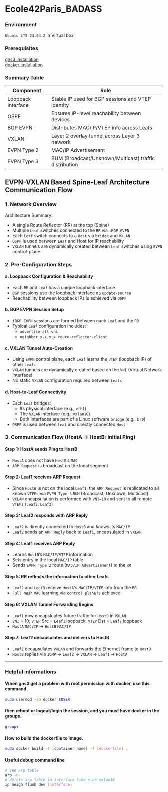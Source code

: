 # Ecole42Paris_BADASS

### Environment
`Ubuntu LTS 24.04.2` in Virtual box


### Prerequisites
[gns3 installation](https://docs.gns3.com/docs/getting-started/installation/linux/) \
[docker installation](https://docs.docker.com/engine/install/ubuntu/)


### Summary Table

| Component | Role |
|----------|------|
| Loopback Interface | Stable IP used for BGP sessions and VTEP identity |
| OSPF | Ensures IP-level reachability between devices |
| BGP EVPN | Distributes MAC/IP/VTEP info across Leafs |
| VXLAN | Layer 2 overlay tunnel across Layer 3 network |
| EVPN Type 2 | MAC/IP Advertisement |
| EVPN Type 3 | BUM (Broadcast/Unknown/Multicast) traffic distribution |


## EVPN-VXLAN Based Spine-Leaf Architecture Communication Flow

### 1. Network Overview

Architecture Summary:
- A single Route Reflector (RR) at the top (Spine)
- Multiple `Leaf` switches connected to the `RR` via `iBGP EVPN`
- Each `Leaf` switch connects to a `Host` via `bridge` and `VXLAN`
- `OSPF` is used between `Leaf` and Host for IP reachability
- `VXLAN` tunnels are dynamically created between `Leaf` switches using `EVPN` control-plane


### 2. Pre-Configuration Steps

#### a. Loopback Configuration & Reachability
- Each `RR` and `Leaf` has a unique loopback interface
- `BGP` sessions use the loopback interface as `update-source`
- Reachability between loopback IPs is achieved via `OSPF`

#### b. BGP EVPN Session Setup
- `iBGP EVPN` sessions are formed between each `Leaf` and the `RR`
- Typical `Leaf` configuration includes:
  - `advertise-all-vni`
  - `neighbor x.x.x.x route-reflector-client`

#### c. VXLAN Tunnel Auto-Creation
- Using `EVPN` control plane, each `Leaf` learns the `VTEP` (loopback IP) of other `Leafs`
- `VXLAN` tunnels are dynamically created based on the `VNI` (Virtual Network Interface)
- No static `VXLAN` configuration required between `Leafs`

#### d. Host-to-Leaf Connectivity
- Each `Leaf` bridges:
  - Its physical interface (e.g., `eth1`)
  - The `VXLAN` interface (e.g., `vxlan10`)
  - Both interfaces are part of a Linux software `bridge` (e.g., `br0`)
- `OSPF` is used between `Leaf` and directly connected `Host`


### 3. Communication Flow (HostA -> HostB: Initial Ping)

#### Step 1: HostA sends Ping to HostB
- `HostA` does not have `HostB`’s `MAC`
- `ARP Request` is broadcast on the local segment

#### Step 2: Leaf1 receives ARP Request
- Since `HostB` is not on the local `Leaf1`, the `ARP Request` is replicated to all known `VTEPs` via `EVPN Type 3` `BUM` (Broadcast, Unknown, Multicast)
- `VXLAN` encapsulation is performed with `VNI=10` and sent to all remote `VTEPs` (`Leaf2`, `Leaf3`)

#### Step 3: Leaf2 responds with ARP Reply
- `Leaf2` is directly connected to `HostB` and knows its `MAC/IP`
- `Leaf2` sends an `ARP Reply` back to `Leaf1`, encapsulated in `VXLAN`

#### Step 4: Leaf1 receives ARP Reply
- Learns `HostB`’s `MAC/IP/VTEP` information
- Sets entry in the local `MAC/IP` table
- Sends `EVPN Type 2` route (`MAC/IP Advertisement`) to the `RR`

#### Step 5: RR reflects the information to other Leafs
- `Leaf2` and `Leaf3` receive `HostA`'s `MAC/IP/VTEP` info from the `RR`
- `Full mesh` `MAC` learning via `control plane` is achieved

#### Step 6: VXLAN Tunnel Forwarding Begins
- `Leaf1` now encapsluates future traffic for `HostB` in `VXLAN`
- `VNI` = 10; `VTEP` Src = `Leaf1` loopback, `VTEP` Dst = `Leaf2` loopback
- `HostA` `MAC/IP` -> `HostB` `MAC/IP`

#### Step 7: Leaf2 decapsulates and delivers to HostB
- `Leaf2` decapsulates `VXLAN` and forwards the Ethernet frame to `HostB`
- `HostB` replies via `ICMP` -> `Leaf2` -> `VXLAN` -> `Leaf1` -> `HostA`

---

### Helpful informations

#### When gns3 get a problem with root permission with docker, use this command 
```sh
sudo usermod -aG docker $USER
```
#### then reboot or logout/login the session, and you must have docker in the groups.
```sh
groups
```
#### How to build the dockerfile to image.
```sh
sudo docker build -t [container name] -f [dockerfile] .
```
#### Useful debug command line
```sh
# see arp table
arp -n
# delete arp table in interface like eth0 vxlan10
ip neigh flush dev [interface]
```
